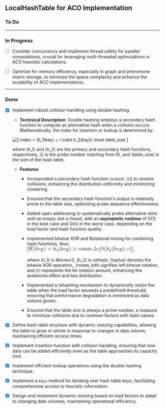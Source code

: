 ## LocalHashTable for ACO Implementation

### To Do

---

### In Progress
- [ ] Consider concurrency and implement thread safety for parallel computations, crucial for leveraging multi-threaded optimizations in ACO heuristic calculations.

- [ ] Optimize for memory efficiency, especially in graph and pheromone matrix storage, to minimize the space complexity and enhance the scalability of ACO implementations.

---

### Done
- [x] Implement robust collision handling using double hashing.
	- **Technical Description**: Double hashing employs a secondary hash function to compute an alternative hash when a collision occurs. Mathematically, the index for insertion or lookup is determined by:
	
	![\[ index = (h_1(key) + i \cdot h_2(key)) \mod table\_size \]](./images/insertion_lookup-double_hash.png)

	where \(h_1\) and \(h_2\) are the primary and secondary hash functions, respectively, \(i\) is the probe number (starting from 0), and \(table\_size\) is the size of the hash table.

	- **Features**:
		- Incorporated a secondary hash function (`xxHash_32`) to resolve collisions, enhancing the distribution uniformity and minimizing clustering.
		
		- Ensured that the secondary hash function's output is relatively prime to the table size, optimizing probe sequence effectiveness.
		
		- Added open addressing to systematically probe alternative slots until an empty slot is found, with an **asymptotic runtime** of O(1) in the best case and O(n) in the worst case, depending on the load factor and hash function quality.
		
		- Implemented bitwise XOR and Rotational mixing for combining hash functions, thus:
		 ![\[ H(key) = h_1(key) \oplus rotate\_left(h_2(key), r) \]](../images/double_hash_function.png)
		 
			where \(h_1\) is Murmur3, \(h_2\) is xxHash, \(\oplus\) denotes the bitwise XOR operation,, \(rotate\_left\) signifies left bitwise rotation, and \(r\) represents the bit rotation amount, enhancing the avalanche effect and key distribution.
		
		- Implemented a rehashing mechanism to dynamically resize the table when the load factor exceeds a predefined threshold, ensuring that performance degradation is minimized as data volume grows.
		
		- Ensured that the table size is always a prime number, a measure to minimize collisions due to common factors with hash values.

- [x] Define hash table structure with dynamic resizing capabilities, allowing the table to grow or shrink in response to changes in data volume, maintaining efficient access times.

- [x] Implement insertion function with collision handling, ensuring that new data can be added efficiently even as the table approaches its capacity limit.

- [x] Implement efficient lookup operations using the double hashing technique.

- [x] Implement a `keys` method for iterating over hash table keys, facilitating comprehensive access to heuristic information.

- [x] Design and implement dynamic resizing based on load factors to adapt to changing data volumes, maintaining operational efficiency.